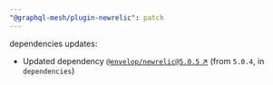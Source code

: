```yaml
---
"@graphql-mesh/plugin-newrelic": patch
---
```

dependencies updates:
  - Updated dependency [`@envelop/newrelic@5.0.5` ↗︎](https://www.npmjs.com/package/@envelop/newrelic/v/5.0.5) (from `5.0.4`, in `dependencies`)
